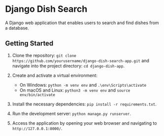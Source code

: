 # Django Dish Search

A Django web application that enables users to search and find dishes from a database.

## Getting Started

1. Clone the repository: `git clone https://github.com/yourusername/django-dish-search-app.git` and navigate into the project directory: `cd django-dish-app`.

2. Create and activate a virtual environment:
   - On Windows: `python -m venv env` and `.\env\Scripts\activate`
   - On macOS and Linux: `python3 -m venv env` and `source env/bin/activate`

3. Install the necessary dependencies: `pip install -r requirements.txt`.

4. Run the development server: `python manage.py runserver`.

5. Access the application by opening your web browser and navigating to `http://127.0.0.1:8000/`.
